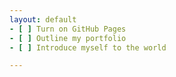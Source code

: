 ```yaml
---
layout: default
- [ ] Turn on GitHub Pages
- [ ] Outline my portfolio
- [ ] Introduce myself to the world

---
```

